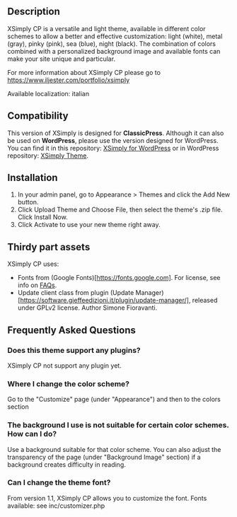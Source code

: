 ## Description

XSimply CP is a versatile and light theme, available in different color schemes to allow a better and effective customization: light (white), metal (gray), pinky (pink), sea (blue), night (black). The combination of colors combined with a personalized background image and available fonts can make your site unique and particular.

For more information about XSimply CP please go to https://www.iljester.com/portfolio/xsimply

Available localization: italian

## Compatibility

This version of XSimply is designed for **ClassicPress**. Although it can also be used on **WordPress**, please use the version designed for WordPress. You can find it in this repository: [XSimply for WordPress](https://github.com/iljester/xsimply) or in WordPress repository: [XSimply Theme](https://wordpress.org/themes/xsimply/).

## Installation

1. In your admin panel, go to Appearance > Themes and click the Add New button.
2. Click Upload Theme and Choose File, then select the theme's .zip file. Click Install Now.
3. Click Activate to use your new theme right away.

## Thirdy part assets

XSimply CP uses:
- Fonts from (Google Fonts)[https://fonts.google.com]. For license, see info on [FAQs](https://developers.google.com/fonts/faq).
- Update client class from plugin (Update Manager)[https://software.gieffeedizioni.it/plugin/update-manager/], released under GPLv2 license. Author Simone Fioravanti.

## Frequently Asked Questions

### Does this theme support any plugins?

XSimply CP not support any plugin yet.

### Where I change the color scheme? 

Go to the "Customize" page (under "Appearance") and then to the colors section

### The background I use is not suitable for certain color schemes. How can I do?

Use a background suitable for that color scheme. You can also adjust the transparency of the page (under "Background Image" section) if a background creates difficulty in reading.

### Can I change the theme font?

From version 1.1, XSimply CP allows you to customize the font. Fonts available: see inc/customizer.php